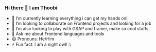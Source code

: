 ### Hi there 👋 I am Thoobi

<!--
**Thoobi/Thoobi** is a ✨ _special_ ✨ repository because its `README.md` (this file) appears on your GitHub profile.

Here are some ideas to get you started:

- 🔭 I’m currently working on ...
- 🌱 I’m currently learning ...
- 👯 I’m looking to collaborate on ...
- 🤔 I’m looking for help with ...
- 💬 Ask me about ...
- 📫 How to reach me: ...
- 😄 Pronouns: ...
- ⚡ Fun fact: ...
-->
- 🌱 I’m currently learning everything i can get my hands on!
- 👯 I’m looking to collaborate on Frontend projects and looking for a job
- 🤔 I’m also looking to play with GSAP and framer, make so cool stuffs.
- 💬 Ask me about Frontend languages and tools
- 😄 Pronouns: He/Him
- ⚡ Fun fact: I am a night owl! :\
